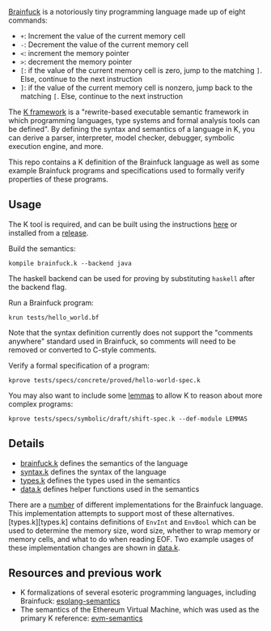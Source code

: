 [Brainfuck](https://en.wikipedia.org/wiki/Brainfuck) is a notoriously tiny programming language made up of eight commands:
- `+`: Increment the value of the current memory cell
- `-`: Decrement the value of the current memory cell
- `<`: increment the memory pointer
- `>`: decrement the memory pointer
- `[`: if the value of the current memory cell is zero, jump to the matching `]`. Else, continue to the next instruction
- `]`: if the value of the current memory cell is nonzero, jump back to the matching `[`. Else, continue to the next instruction


The [K framework](http://www.kframework.org/) is a "rewrite-based executable semantic framework in which programming languages, type systems and formal analysis tools can be defined". By defining the syntax and semantics of a language in K, you can derive a parser, interpreter, model checker, debugger, symbolic execution engine, and more.


This repo contains a K definition of the Brainfuck language as well as some example Brainfuck programs and specifications used to formally verify properties of these programs.


## Usage
The K tool is required, and can be built using the instructions [here](https://github.com/kframework/k) or installed from a [release](https://github.com/kframework/k/releases).

Build the semantics:
```
kompile brainfuck.k --backend java
```
The haskell backend can be used for proving by substituting `haskell` after the backend flag.

Run a Brainfuck program:
```
krun tests/hello_world.bf
```
Note that the syntax definition currently does not support the "comments anywhere" standard used in Brainfuck, so comments will need to be removed or converted to C-style comments.

Verify a formal specification of a program:
```
kprove tests/specs/concrete/proved/hello-world-spec.k
```

You may also want to include some [lemmas](tests/specs/lemmas.k) to allow K to reason about more complex programs:
```
kprove tests/specs/symbolic/draft/shift-spec.k --def-module LEMMAS
```

## Details
- [brainfuck.k](brainfuck.k) defines the semantics of the language
- [syntax.k](syntax.k) defines the syntax of the language
- [types.k](types.k) defines the types used in the semantics
- [data.k](data.k) defines helper functions used in the semantics


There are a [number](https://esolangs.org/wiki/Brainfuck#Implementation_issues) of different implementations for the Brainfuck language.
This implementation attempts to support most of these alternatives.
[types.k][types.k] contains definitions of `EnvInt` and `EnvBool` which can be used to determine the memory size, word size, whether to wrap memory or memory cells, and what to do when reading EOF.
Two example usages of these implementation changes are shown in [data.k](data.k).

## Resources and previous work
- K formalizations of several esoteric programming languages, including Brainfuck: [esolang-semantics](https://github.com/ellisonch/esolang-semantics)
- The semantics of the Ethereum Virtual Machine, which was used as the primary K reference: [evm-semantics](https://github.com/kframework/evm-semantics)
